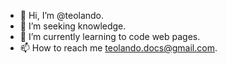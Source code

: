 - 👋 Hi, I’m @teolando.
- 👀 I’m seeking knowledge.
- 🌱 I’m currently learning to code web pages.
- 📫 How to reach me teolando.docs@gmail.com.
